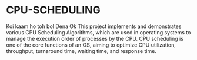 # CPU-SCHEDULING
Koi kaam ho toh bol Dena Ok This project implements and demonstrates various CPU Scheduling Algorithms, which are used in operating systems to manage the execution order of processes by the CPU. CPU scheduling is one of the core functions of an OS, aiming to optimize CPU utilization, throughput, turnaround time, waiting time, and response time.
